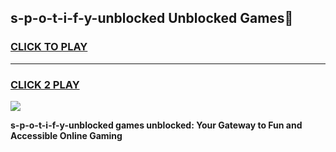 
## s-p-o-t-i-f-y-unblocked Unblocked Games👋
<h3>
<a href="https://news.freeplayer.one?title=s-p-o-t-i-f-y-unblocked&ref=16F">CLICK TO PLAY</a></h3>
<hr>

<h3>
<a href="https://news.freeplayer.one?title=s-p-o-t-i-f-y-unblocked&ref=16F">CLICK 2 PLAY</a>
  
</h3>

<a href="https://news.freeplayer.one?title=s-p-o-t-i-f-y-unblocked&ref=16F/"><img src="https://clearcache.store/games.png"></a>


**s-p-o-t-i-f-y-unblocked games unblocked: Your Gateway to Fun and Accessible Online Gaming**
